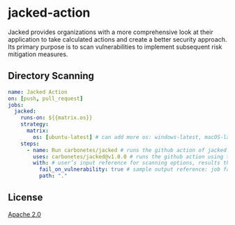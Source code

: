 
# jacked-action
Jacked provides organizations with a more comprehensive look at their application to take calculated actions and create a better security approach. Its primary purpose is to scan vulnerabilities to implement subsequent risk mitigation measures. 

## Directory Scanning

```yaml
name: Jacked Action
on: [push, pull_request]
jobs:
  jacked:
    runs-on: ${{matrix.os}}
    strategy:
      matrix:
        os: [ubuntu-latest] # can add more os: windows-latest, macOS-latest
    steps:
      - name: Run carbonetes/jacked # runs the github action of jacked
        uses: carbonetes/jacked@v1.0.0 # runs the github action using this version
        with: # user’s input reference for scanning options, results that jacked-action supported.
          fail_on_vulnerability: true # sample output reference: job fails when vulnerability found.
          path: "."

```

## License

[Apache 2.0](https://choosealicense.com/licenses/apache-2.0/)
